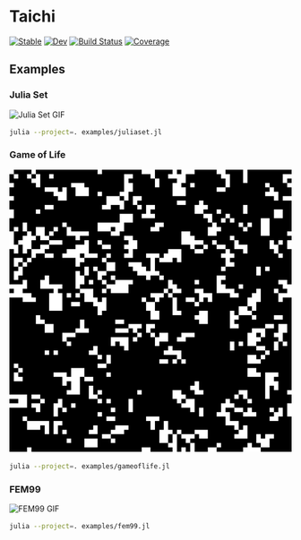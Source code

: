 # Taichi

[![Stable](https://img.shields.io/badge/docs-stable-blue.svg)](https://lucifer1004.github.io/Taichi.jl/stable/)
[![Dev](https://img.shields.io/badge/docs-dev-blue.svg)](https://lucifer1004.github.io/Taichi.jl/dev/)
[![Build Status](https://github.com/lucifer1004/Taichi.jl/actions/workflows/CI.yml/badge.svg?branch=main)](https://github.com/lucifer1004/Taichi.jl/actions/workflows/CI.yml?query=branch%3Amain)
[![Coverage](https://codecov.io/gh/lucifer1004/Taichi.jl/branch/main/graph/badge.svg)](https://codecov.io/gh/lucifer1004/Taichi.jl)

## Examples

### Julia Set

![Julia Set GIF](./gif/juliaset.gif)

```bash
julia --project=. examples/juliaset.jl
```

### Game of Life

![Game of Life GIF](gif/gameoflife.gif)

```bash
julia --project=. examples/gameoflife.jl
```

### FEM99

![FEM99 GIF](gif/fem99.gif)

```bash
julia --project=. examples/fem99.jl
```
